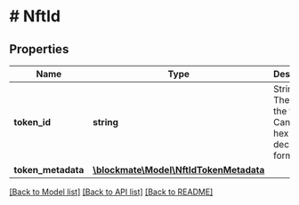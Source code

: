 # # NftId

## Properties

Name | Type | Description | Notes
------------ | ------------- | ------------- | -------------
**token_id** | **string** | String - The ID of the token. Can be in hex or decimal format. | [optional]
**token_metadata** | [**\blockmate\Model\NftIdTokenMetadata**](NftIdTokenMetadata.md) |  | [optional]

[[Back to Model list]](../../README.md#models) [[Back to API list]](../../README.md#endpoints) [[Back to README]](../../README.md)
